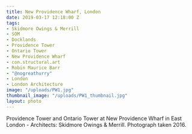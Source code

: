 ```yaml
---
title: New Providence Wharf, London
date: 2019-03-17 12:18:00 Z
tags:
- Skidmore Owings & Merrill
- SOM
- Docklands
- Providence Tower
- Ontario Tower
- New Providence Wharf
- con.structural.art
- Robin Maurice Barr
- "@nogreathurry"
- London
- London Architecture
image: "/uploads/PW1.jpg"
thumbnail_image: "/uploads/PW1_thumbnail.jpg"
layout: photo
---
```


Providence Tower and Ontario Tower at New Providence Wharf in East London - Architects: Skidmore Owings & Merrill. Photograph taken 2016.